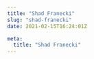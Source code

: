 ```yaml
---
title: "Shad Franecki"
slug: "shad-franecki"
date: 2021-02-15T16:24:01Z

meta:
  title: "Shad Franecki"
---
```


